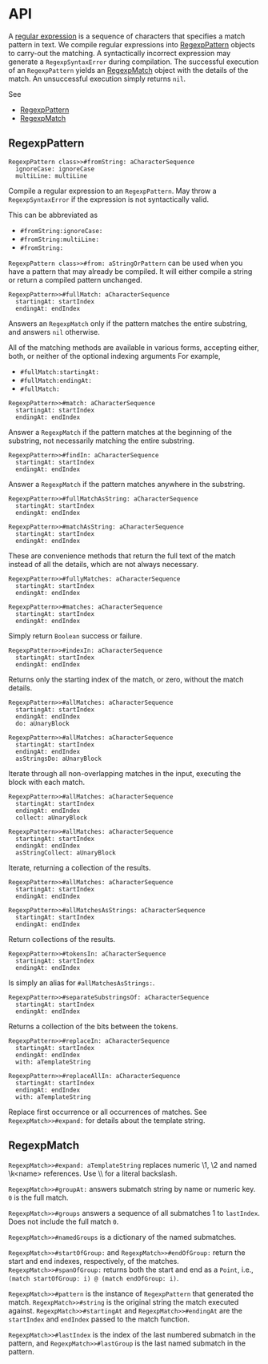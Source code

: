 # API

A [regular expression](https://en.wikipedia.org/wiki/Regular_expression)
is a sequence of characters that specifies a match pattern in text.
We compile regular expressions into [RegexpPattern](#regexppattern) objects to carry-out the matching.
A syntactically incorrect expression may generate a `RegexpSyntaxError` during compilation.
The successful execution of an `RegexpPattern` yields an [RegexpMatch](#regexpmatch) object with the details of the match.
An unsuccessful execution simply returns `nil`.

See

- [RegexpPattern](#regexppattern)
- [RegexpMatch](#regexpmatch)

## RegexpPattern

```smalltalk
RegexpPattern class>>#fromString: aCharacterSequence
  ignoreCase: ignoreCase
  multiLine: multiLine
```

Compile a regular expression to an `RegexpPattern`.
May throw a `RegexpSyntaxError` if the expression is not syntactically valid.

This can be abbreviated as

- `#fromString:ignoreCase:`
- `#fromString:multiLine:`
- `#fromString:`

`RegexpPattern class>>#from: aStringOrPattern` can be used when you have a pattern that may already be compiled.
It will either compile a string or return a compiled pattern unchanged.

```smalltalk
RegexpPattern>>#fullMatch: aCharacterSequence
  startingAt: startIndex
  endingAt: endIndex
```

Answers an `RegexpMatch` only if the pattern matches the entire substring, and answers `nil` otherwise.

All of the matching methods are available in various forms, accepting either, both, or neither of the optional indexing arguments
For example,

- `#fullMatch:startingAt:`
- `#fullMatch:endingAt:`
- `#fullMatch:`

```smalltalk
RegexpPattern>>#match: aCharacterSequence
  startingAt: startIndex
  endingAt: endIndex
```

Answer a `RegexpMatch` if the pattern matches at the beginning of the substring, not necessarily matching the entire substring.

```smalltalk
RegexpPattern>>#findIn: aCharacterSequence
  startingAt: startIndex
  endingAt: endIndex
```

Answer a `RegexpMatch` if the pattern matches anywhere in the substring.

```smalltalk
RegexpPattern>>#fullMatchAsString: aCharacterSequence
  startingAt: startIndex
  endingAt: endIndex

RegexpPattern>>#matchAsString: aCharacterSequence
  startingAt: startIndex
  endingAt: endIndex
```

These are convenience methods that return the full text of the match instead of all the details, which are not always necessary.

```smalltalk
RegexpPattern>>#fullyMatches: aCharacterSequence
  startingAt: startIndex
  endingAt: endIndex

RegexpPattern>>#matches: aCharacterSequence
  startingAt: startIndex
  endingAt: endIndex
```

Simply return `Boolean` success or failure.

```smalltalk
RegexpPattern>>#indexIn: aCharacterSequence
  startingAt: startIndex
  endingAt: endIndex
```

Returns only the starting index of the match, or zero, without the match details.

```smalltalk
RegexpPattern>>#allMatches: aCharacterSequence
  startingAt: startIndex
  endingAt: endIndex
  do: aUnaryBlock

RegexpPattern>>#allMatches: aCharacterSequence
  startingAt: startIndex
  endingAt: endIndex
  asStringsDo: aUnaryBlock
```

Iterate through all non-overlapping matches in the input, executing the block with each match.

```smalltalk
RegexpPattern>>#allMatches: aCharacterSequence
  startingAt: startIndex
  endingAt: endIndex
  collect: aUnaryBlock

RegexpPattern>>#allMatches: aCharacterSequence
  startingAt: startIndex
  endingAt: endIndex
  asStringCollect: aUnaryBlock
```

Iterate, returning a collection of the results.

```smalltalk
RegexpPattern>>#allMatches: aCharacterSequence
  startingAt: startIndex
  endingAt: endIndex

RegexpPattern>>#allMatchesAsStrings: aCharacterSequence
  startingAt: startIndex
  endingAt: endIndex
```

Return collections of the results.

```smalltalk
RegexpPattern>>#tokensIn: aCharacterSequence
  startingAt: startIndex
  endingAt: endIndex
```

Is simply an alias for `#allMatchesAsStrings:`.

```smalltalk
RegexpPattern>>#separateSubstringsOf: aCharacterSequence
  startingAt: startIndex
  endingAt: endIndex
```

Returns a collection of the bits between the tokens.

```smalltalk
RegexpPattern>>#replaceIn: aCharacterSequence
  startingAt: startIndex
  endingAt: endIndex
  with: aTemplateString

RegexpPattern>>#replaceAllIn: aCharacterSequence
  startingAt: startIndex
  endingAt: endIndex
  with: aTemplateString
```

Replace first occurrence or all occurrences of matches. See `RegexpMatch>>#expand:` for details about the template string.

## RegexpMatch

`RegexpMatch>>#expand: aTemplateString` replaces numeric \1, \2 and named \k\<name> references. Use \\\\ for a literal backslash.

`RegexpMatch>>#groupAt:` answers submatch string by name or numeric key. `0` is the full match.

`RegexpMatch>>#groups` answers a sequence of all submatches 1 to `lastIndex`. Does not include the full match `0`.

`RegexpMatch>>#namedGroups` is a dictionary of the named submatches.

`RegexpMatch>>#startOfGroup:` and `RegexpMatch>>#endOfGroup:` return the start and end indexes, respectively, of the matches.
`RegexpMatch>>#spanOfGroup:` returns both the start and end as a `Point`, i.e., `(match startOfGroup: i) @ (match endOfGroup: i)`.

`RegexpMatch>>#pattern` is the instance of `RegexpPattern` that generated the match.
`RegexpMatch>>#string` is the original string the match executed against.
`RegexpMatch>>#startingAt` and `RegexpMatch>>#endingAt` are the `startIndex` and `endIndex` passed to the match function.

`RegexpMatch>>#lastIndex` is the index of the last numbered submatch in the pattern, and `RegexpMatch>>#lastGroup` is the last named submatch in the pattern.
